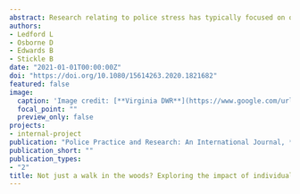 ```yaml
---
abstract: Research relating to police stress has typically focused on officers working in urban areas, neglecting their rural counterparts. This is especially true of conservation officers, who are tasked with enforcing laws in state parks and other recreational areas. To date, only a handful of studies have sought to better understand their experiences and perceptions. This is problematic due to the fact that these officers face unique duty-related stressors and are increasingly tasked with performing more general law enforcement duties (e.g., drug enforcement, serving warrants). The current study seeks to further our understanding of the topic using survey data gathered from 346 conservation officers spread across six states. Specifically, it assesses whether officer characteristics (e.g., age, education, length of service) and frequency of performing traditional law enforcement duties influence perceived stress. Results of the multivariate analyses indicate that higher levels of education, longer tenures in the field, and a higher frequency of performing traditional duties all serve to increase officer stress. The implications of these finding for conservation agencies and their officers are discussed.
authors:
- Ledford L
- Osborne D
- Edwards B
- Stickle B
date: "2021-01-01T00:00:00Z"
doi: "https://doi.org/10.1080/15614263.2020.1821682"
featured: false
image:
  caption: 'Image credit: [**Virginia DWR**](https://www.google.com/url?sa=i&url=https%3A%2F%2Fdwr.virginia.gov%2Fblog%2Fa-day-in-the-life-of-a-conservation-police-officer%2F&psig=AOvVaw0-LUTW1p1jvU5F-TxoXWRr&ust=1621370558290000&source=images&cd=vfe&ved=0CAIQjRxqFwoTCLCljqHK0fACFQAAAAAdAAAAABAD)'
  focal_point: ""
  preview_only: false
projects:
- internal-project
publication: "Police Practice and Research: An International Journal, *22*(1), 274-289"
publication_short: ""
publication_types:
- "2"
title: Not just a walk in the woods? Exploring the impact of individual characteristics and changing job roles on stress among conservation officers
---
```

